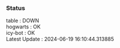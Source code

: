 ### Status


table : DOWN  
hogwarts : OK  
icy-bot : OK  
Latest Update : 2024-06-19 16:10:44.313885
